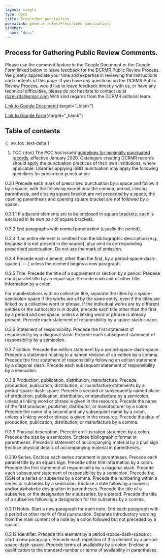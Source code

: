 ```yaml
---
layout: single
type: docs
title: Prescribed punctuation
permalink: general-rules/Prescribed-punctuation/
sidebar:
  nav: "docs"
---
```


## Process for Gathering Public Review Comments.
Please use the comment feature in the Google Document or the Google Form linked below to leave feedback for the DCRMR Public Review Process.  We greatly appreciate your time and expertise in reviewing the instructions and contents of this page.  If you have any questions on the DCRMR Public Review Process, would like to leave feedback directly with us, or have any technical difficulties, please do not hesitate to contact us at dcrm.rda@gmail.com  With kind regards from the DCRMR editorial team.

[Link to Google Document](https://docs.google.com/document/d/1QSJPb33T4EIJQCCDpFQWTDUdDk-D_x35hkt7qPtwRYQ/edit){:target="_blank"}

[Link to Google Form](https://docs.google.com/forms/d/e/1FAIpQLSdNtJkbY1mngdTcvCoB7zZcpaIuuKHvlbyiidP-QunDy14VcQ/viewform){:target="_blank"}

## Table of contents
{: .no_toc .text-delta }

1. TOC
{:toc}
The PCC has issued [guidelines for minimally punctuated records](https://www.loc.gov/aba/pcc/documents/PCC%20Guidelines%20for%20Minimally%20Punctuated%20MARC%20Data%20v.1.1.docx), effective January 2020. Catalogers creating DCRMR records should apply the punctuation practices of their own institutions, where applicable. Libraries applying ISBD punctuation may apply the following guidelines for prescribed punctuation:

<a name="0.3.1">0.3.1</a> Precede each mark of prescribed punctuation by a space and follow it by a space, with the following exceptions: the comma, period, closing parenthesis, and closing square bracket are not preceded by a space; the opening parenthesis and opening square bracket are not followed by a space.

<a name="0.3.1.1">0.3.1.1</a> If adjacent elements are to be enclosed in square brackets, each is enclosed in its own pair of square brackets.

<a name="0.3.2">0.3.2</a> End paragraphs with normal punctuation (usually the period).

<a name="0.3.3">0.3.3</a> If an entire element is omitted from the bibliographic description (e.g., because it is not present in the source), also omit its corresponding prescribed punctuation. Do not use the mark of omission.

<a name="0.3.4">0.3.4</a> Precede each element, other than the first, by a period-space-dash-space (. -- ) unless the element begins a new paragraph.

<a name="0.3.5">0.3.5 Title.</a> Precede the title of a supplement or section by a period. Precede each parallel title by an equal sign. Precede each unit of other title information by a colon.

For manifestations with no collective title, separate the titles by a space-semicolon-space if the works are all by the same entity, even if the titles are linked by a collective word or phrase. If the individual works are by different entities or the authorship is in doubt, precede each title other than the first by a period and one space, unless a linking word or phrase is already present. Precede each statement of responsibility by a space-slash-space.

<a name="0.3.6">0.3.6 Statement of responsibility.</a> Precede the first statement of responsibility by a diagonal slash. Precede each subsequent statement of responsibility by a semicolon.

<a name="0.3.7">0.3.7 Edition.</a> Precede the edition statement by a period-space-dash-space. Precede a statement relating to a named revision of an edition by a comma. Precede the first statement of responsibility following an edition statement by a diagonal slash. Precede each subsequent statement of responsibility by a semicolon.

<a name="0.3.8">0.3.8 Production, publication, distribution, manufacture.</a> Precede production, publication, distribution, or manufacture statements by a period-space-dash-space. Precede a second or subsequently named place of production, publication, distribution, or manufacture by a semicolon, unless a linking word or phrase is given in the resource. Precede the name of the first producer, publisher, distributor, or manufacturer by a colon. Precede the name of a second and any subsequent name by a colon, unless a linking word or phrase is given in the resource. Precede the date of production, publication, distribution, or manufacture by a comma.

<a name="0.3.9">0.3.9 Physical description.</a> Precede an illustration statement by a colon. Precede the size by a semicolon. Enclose bibliographic format in parentheses. Precede a statement of accompanying material by a plus sign. Enclose physical details of accompanying material in parentheses.

<a name="0.3.10">0.3.10 Series.</a> Enclose each series statement in parentheses. Precede each parallel title by an equals sign. Precede other title information by a colon. Precede the first statement of responsibility by a diagonal slash. Precede each subsequent statement of responsibility by a semicolon. Precede the ISSN of a series or subseries by a comma. Precede the numbering within a series or subseries by a semicolon. Enclose a date following a numeric and/or alphabetic designation in parentheses. Precede the title of a subseries, or the designation for a subseries, by a period. Precede the title of a subseries following a designation for the subseries by a comma.

<a name="0.3.11">0.3.11 Notes.</a> Start a new paragraph for each note. End each paragraph with a period or other mark of final punctuation. Separate introductory wording from the main content of a note by a colon followed but not preceded by a space. 

<a name="0.3.12">0.3.12 Identifier.</a> Precede this element by a period-space-dash-space or start a new paragraph. Precede each repetition of this element by a period-space-dash-space. Precede terms of availability by a colon. Enclose a qualification to the standard number or terms of availability in parentheses.





